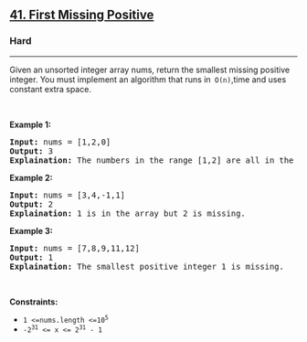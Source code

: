<h2><a href="[https://leetcode.com/problems/reverse-integer/](https://leetcode.com/problems/first-missing-positive/)">41. First Missing Positive</a></h2><h3>Hard</h3><hr><div>
   
<p>Given an unsorted integer array nums, return the smallest missing positive integer.
You must implement an algorithm that runs in<code> O(n)</code>,time and uses constant extra space.</p>

<p>&nbsp;</p>
<p><strong class="example">Example 1:</strong></p>

<pre><strong>Input:</strong> nums = [1,2,0]
<strong>Output:</strong> 3
<strong>Explaination:</strong> The numbers in the range [1,2] are all in the array.
</pre>

<p><strong class="example">Example 2:</strong></p>

<pre><strong>Input:</strong> nums = [3,4,-1,1]
<strong>Output:</strong> 2
<strong>Explaination:</strong> 1 is in the array but 2 is missing.
</pre>

<p><strong class="example">Example 3:</strong></p>

<pre><strong>Input:</strong> nums = [7,8,9,11,12]
<strong>Output:</strong> 1
<strong>Explaination:</strong> The smallest positive integer 1 is missing.
</pre>

<p>&nbsp;</p>
<p><strong>Constraints:</strong></p>

<ul>
  <li><code>1 &lt;=nums.length &lt;=10<sup>5</sup></code></li>
	<li><code>-2<sup>31</sup> &lt;= x &lt;= 2<sup>31</sup> - 1</code></li>
</ul>
</div>
